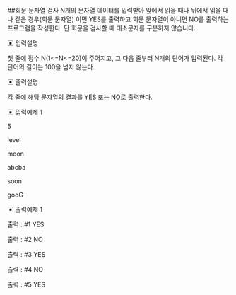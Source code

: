 ##회문 문자열 검사
N개의 문자열 데이터를 입력받아 앞에서 읽을 때나 뒤에서 읽을 때나 같은 경우(회문 문자열)
이면 YES를 출력하고 회문 문자열이 아니면 NO를 출력하는 프로그램을 작성한다.
단 회문을 검사할 때 대소문자를 구분하지 않습니다.

▣ 입력설명

첫 줄에 정수 N(1<=N<=20)이 주어지고, 그 다음 줄부터 N개의 단어가 입력된다.
각 단어의 길이는 100을 넘지 않는다.

▣ 출력설명

각 줄에 해당 문자열의 결과를 YES 또는 NO로 출력한다.

▣ 입력예제 1

5

level

moon

abcba

soon

gooG

▣ 출력예제 1

출력 : #1 YES

출력 : #2 NO

출력 : #3 YES

출력 : #4 NO

출력 : #5 YES